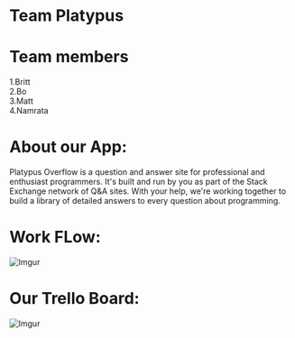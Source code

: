 Team Platypus
=============

Team members
============
1.Britt <br>
2.Bo <br>
3.Matt <br>
4.Namrata

About our App:
=============

Platypus Overflow is a question and answer site for professional and enthusiast programmers. It's built and run by you as part of the Stack Exchange network of Q&A sites. With your help, we're working together to build a library of detailed answers to every question about programming.

Work FLow:
==========

![Imgur](http://i.imgur.com/zIQ5YiF.jpg?1)

Our Trello Board:
================
![Imgur](http://i.imgur.com/fpy9RB4.png?1)
